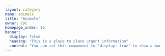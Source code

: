 ```yaml
---
layout: category
name: animals
title: "Animals"
owner: CDC
homepage_order: 16
banner:
  display: false
  heading: "This is a place to place urgent information"
  content: "You can set this component to 'display: true' to show a banner at the top of the page."
---
```

